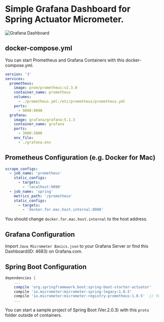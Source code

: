 Simple Grafana Dashboard for Spring Actuator Micrometer.
====

![Grafana Dashboard](https://raw.githubusercontent.com/nobusugi246/prometheus-grafana-spring-mac/master/images/MicrometerDashboard.jpeg)

docker-compose.yml
----

You can start Prometheus and Grafana Containers with this docker-compose.yml.

```yaml
version: '3'
services:
  prometheus:
    image: prom/prometheus:v2.3.0
    container_name: prometheus
    volumes:
      - ./prometheus.yml:/etc/prometheus/prometheus.yml
    ports:
      - 9090:9090
  grafana:
    image: grafana/grafana:5.1.3
    container_name: grafana
    ports:
      - 3000:3000
    env_file:
      - ./grafana.env
```


Prometheus Configuration (e.g. Docker for Mac)
----

```yaml
scrape_configs:
  - job_name: 'prometheus'
    static_configs:
      - targets: 
        - 'localhost:9090'
  - job_name: 'spring'
    metrics_path: '/prometheus'
    static_configs:
      - targets:
        - 'docker.for.mac.host.internal:8080'
```

You should change `docker.for.mac.host.internal` to the host address.


Grafana Configuration
----

Import `Java Micrometer Basics.json` to your Grafana Server or find this Dashboard(ID: 4683) on Grafana.com.


Spring Boot Configuration
----

```gradle
dependencies {
    ...
    compile 'org.springframework.boot:spring-boot-starter-actuator'
    compile 'io.micrometer:micrometer-spring-legacy:1.0.5'
    compile 'io.micrometer:micrometer-registry-prometheus:1.0.5'  // You should add this line for prometheus.
    ...
```

You can start a sample project of Spring Boot (Ver.2.0.3) with this `proto` folder outside of containers.
